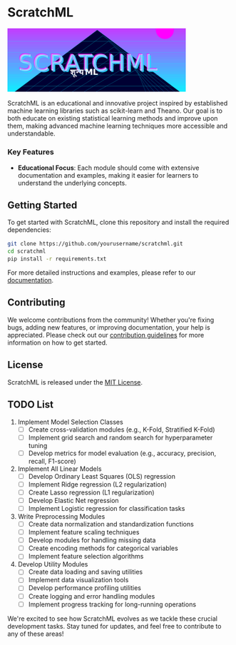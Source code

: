 # ScratchML

<img src="logo.svg" alt="ScratchML Logo" width="400"/>

ScratchML is an educational and innovative project inspired by established machine learning libraries such as scikit-learn and Theano. Our goal is to both educate on existing statistical learning methods and improve upon them, making advanced machine learning techniques more accessible and understandable.


### Key Features

- **Educational Focus**: Each module should come with extensive documentation and examples, making it easier for learners to understand the underlying concepts.

## Getting Started

To get started with ScratchML, clone this repository and install the required dependencies:

```bash
git clone https://github.com/yourusername/scratchml.git
cd scratchml
pip install -r requirements.txt
```

For more detailed instructions and examples, please refer to our [documentation](link-to-docs).

## Contributing

We welcome contributions from the community! Whether you're fixing bugs, adding new features, or improving documentation, your help is appreciated. Please check out our [contribution guidelines](link-to-contributing) for more information on how to get started.

## License

ScratchML is released under the [MIT License](link-to-license).

## TODO List

1. Implement Model Selection Classes
   - [ ] Create cross-validation modules (e.g., K-Fold, Stratified K-Fold)
   - [ ] Implement grid search and random search for hyperparameter tuning
   - [ ] Develop metrics for model evaluation (e.g., accuracy, precision, recall, F1-score)

2. Implement All Linear Models
   - [ ] Develop Ordinary Least Squares (OLS) regression
   - [ ] Implement Ridge regression (L2 regularization)
   - [ ] Create Lasso regression (L1 regularization)
   - [ ] Develop Elastic Net regression
   - [ ] Implement Logistic regression for classification tasks

3. Write Preprocessing Modules
   - [ ] Create data normalization and standardization functions
   - [ ] Implement feature scaling techniques
   - [ ] Develop modules for handling missing data
   - [ ] Create encoding methods for categorical variables
   - [ ] Implement feature selection algorithms

4. Develop Utility Modules
   - [ ] Create data loading and saving utilities
   - [ ] Implement data visualization tools
   - [ ] Develop performance profiling utilities
   - [ ] Create logging and error handling modules
   - [ ] Implement progress tracking for long-running operations

We're excited to see how ScratchML evolves as we tackle these crucial development tasks. Stay tuned for updates, and feel free to contribute to any of these areas!
